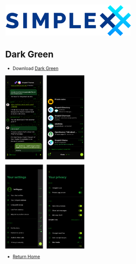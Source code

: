<img src="../resources/logo-light.png">

# Dark Green

* Download [Dark Green](../themes/SxC_darkGreen.theme)

<img src="../screenshots/SxC_darkGreen_screenshot01.png" width="120">&nbsp;&nbsp;&nbsp;<img src="../screenshots/SxC_darkGreen_screenshot02.png" width="120">

<img src="../screenshots/SxC_darkGreen_screenshot03.png" width="120">&nbsp;&nbsp;&nbsp;<img src="../screenshots/SxC_darkGreen_screenshot04.png" width="120">

* [Return Home](/)